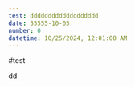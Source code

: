 ```yaml
---
test: ddddddddddddddddddd
date: 55555-10-05
number: 0
datetime: 10/25/2024, 12:01:00 AM
---
```

#test


dd